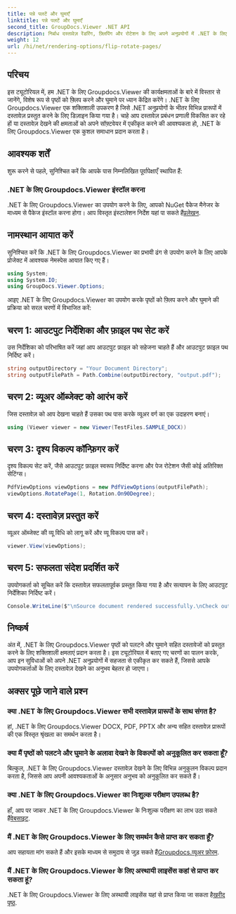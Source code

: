 ```yaml
---
title: पन्ने पलटें और घुमाएँ
linktitle: पन्ने पलटें और घुमाएँ
second_title: GroupDocs.Viewer .NET API
description: निर्बाध दस्तावेज़ रेंडरिंग, फ़्लिपिंग और रोटेशन के लिए अपने अनुप्रयोगों में .NET के लिए Groupdocs.Viewer को एकीकृत करने का तरीका जानें।
weight: 12
url: /hi/net/rendering-options/flip-rotate-pages/
---
```

## परिचय
इस ट्यूटोरियल में, हम .NET के लिए Groupdocs.Viewer की कार्यक्षमताओं के बारे में विस्तार से जानेंगे, विशेष रूप से पृष्ठों को फ़्लिप करने और घुमाने पर ध्यान केंद्रित करेंगे। .NET के लिए Groupdocs.Viewer एक शक्तिशाली उपकरण है जिसे .NET अनुप्रयोगों के भीतर विभिन्न प्रारूपों में दस्तावेज़ प्रस्तुत करने के लिए डिज़ाइन किया गया है। चाहे आप दस्तावेज़ प्रबंधन प्रणाली विकसित कर रहे हों या दस्तावेज़ देखने की क्षमताओं को अपने सॉफ़्टवेयर में एकीकृत करने की आवश्यकता हो, .NET के लिए Groupdocs.Viewer एक कुशल समाधान प्रदान करता है।
## आवश्यक शर्तें
शुरू करने से पहले, सुनिश्चित करें कि आपके पास निम्नलिखित पूर्वापेक्षाएँ स्थापित हैं:
### .NET के लिए Groupdocs.Viewer इंस्टॉल करना
 .NET के लिए Groupdocs.Viewer का उपयोग करने के लिए, आपको NuGet पैकेज मैनेजर के माध्यम से पैकेज इंस्टॉल करना होगा। आप विस्तृत इंस्टालेशन निर्देश यहां पा सकते हैं[प्रलेखन](https://tutorials.groupdocs.com/viewer/net/).

## नामस्थान आयात करें
सुनिश्चित करें कि .NET के लिए Groupdocs.Viewer का प्रभावी ढंग से उपयोग करने के लिए आपके प्रोजेक्ट में आवश्यक नेमस्पेस आयात किए गए हैं।
```csharp
using System;
using System.IO;
using GroupDocs.Viewer.Options;
```

आइए .NET के लिए Groupdocs.Viewer का उपयोग करके पृष्ठों को फ़्लिप करने और घुमाने की प्रक्रिया को सरल चरणों में विभाजित करें:
## चरण 1: आउटपुट निर्देशिका और फ़ाइल पथ सेट करें
उस निर्देशिका को परिभाषित करें जहां आप आउटपुट फ़ाइल को सहेजना चाहते हैं और आउटपुट फ़ाइल पथ निर्दिष्ट करें।
```csharp
string outputDirectory = "Your Document Directory";
string outputFilePath = Path.Combine(outputDirectory, "output.pdf");
```
## चरण 2: व्यूअर ऑब्जेक्ट को आरंभ करें
जिस दस्तावेज़ को आप देखना चाहते हैं उसका पथ पास करके व्यूअर वर्ग का एक उदाहरण बनाएं।
```csharp
using (Viewer viewer = new Viewer(TestFiles.SAMPLE_DOCX))
```
## चरण 3: दृश्य विकल्प कॉन्फ़िगर करें
दृश्य विकल्प सेट करें, जैसे आउटपुट फ़ाइल स्वरूप निर्दिष्ट करना और पेज रोटेशन जैसी कोई अतिरिक्त सेटिंग्स।
```csharp
PdfViewOptions viewOptions = new PdfViewOptions(outputFilePath);
viewOptions.RotatePage(1, Rotation.On90Degree);
```
## चरण 4: दस्तावेज़ प्रस्तुत करें
व्यूअर ऑब्जेक्ट की व्यू विधि को लागू करें और व्यू विकल्प पास करें।
```csharp
viewer.View(viewOptions);
```
## चरण 5: सफलता संदेश प्रदर्शित करें
उपयोगकर्ता को सूचित करें कि दस्तावेज़ सफलतापूर्वक प्रस्तुत किया गया है और सत्यापन के लिए आउटपुट निर्देशिका निर्दिष्ट करें।
```csharp
Console.WriteLine($"\nSource document rendered successfully.\nCheck output in {outputDirectory}.");
```

## निष्कर्ष
अंत में, .NET के लिए Groupdocs.Viewer पृष्ठों को पलटने और घुमाने सहित दस्तावेजों को प्रस्तुत करने के लिए शक्तिशाली क्षमताएं प्रदान करता है। इस ट्यूटोरियल में बताए गए चरणों का पालन करके, आप इन सुविधाओं को अपने .NET अनुप्रयोगों में सहजता से एकीकृत कर सकते हैं, जिससे आपके उपयोगकर्ताओं के लिए दस्तावेज़ देखने का अनुभव बेहतर हो जाएगा।
## अक्सर पूछे जाने वाले प्रश्न
### क्या .NET के लिए Groupdocs.Viewer सभी दस्तावेज़ प्रारूपों के साथ संगत है?
हां, .NET के लिए Groupdocs.Viewer DOCX, PDF, PPTX और अन्य सहित दस्तावेज़ प्रारूपों की एक विस्तृत श्रृंखला का समर्थन करता है।
### क्या मैं पृष्ठों को पलटने और घुमाने के अलावा देखने के विकल्पों को अनुकूलित कर सकता हूँ?
बिल्कुल, .NET के लिए Groupdocs.Viewer दस्तावेज़ देखने के लिए विभिन्न अनुकूलन विकल्प प्रदान करता है, जिससे आप अपनी आवश्यकताओं के अनुसार अनुभव को अनुकूलित कर सकते हैं।
### क्या .NET के लिए Groupdocs.Viewer का निःशुल्क परीक्षण उपलब्ध है?
 हाँ, आप पर जाकर .NET के लिए Groupdocs.Viewer के निःशुल्क परीक्षण का लाभ उठा सकते हैं[वेबसाइट](https://releases.groupdocs.com/).
### मैं .NET के लिए Groupdocs.Viewer के लिए समर्थन कैसे प्राप्त कर सकता हूँ?
 आप सहायता मांग सकते हैं और इसके माध्यम से समुदाय से जुड़ सकते हैं[Groupdocs.व्यूअर फ़ोरम](https://forum.groupdocs.com/c/viewer/9).
### मैं .NET के लिए Groupdocs.Viewer के लिए अस्थायी लाइसेंस कहां से प्राप्त कर सकता हूं?
 .NET के लिए Groupdocs.Viewer के लिए अस्थायी लाइसेंस यहां से प्राप्त किया जा सकता है[खरीद पृष्ठ](https://purchase.groupdocs.com/temporary-license/).